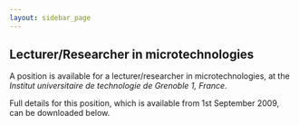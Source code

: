 ```yaml
---
layout: sidebar_page
---
```


## Lecturer/Researcher in microtechnologies

A position is available for a lecturer/researcher in microtechnologies, at the <i>Institut universitaire de technologie de Grenoble 1, France</i>.  

Full details for this position, which is available from 1st September 2009, can be downloaded below.